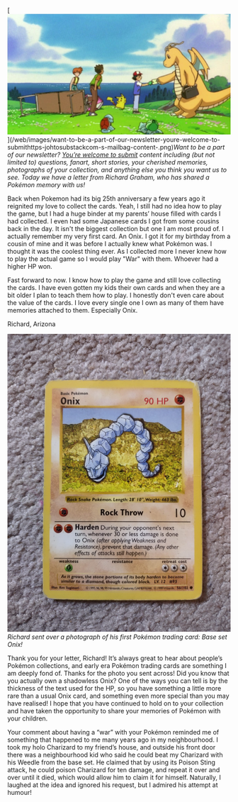 

[![Want to be a part of our newsletter? [You’re welcome to submit](https://johto.substack.com/s/mailbag) content including (but not limited to) questions, fanart, short stories, your cherished memories, photographs of your collection, and anything else you think you want us to see. Today we have a letter from Richard Graham, who has shared a Pokémon memory with us!](/web/images/want-to-be-a-part-of-our-newsletter-youre-welcome-to-submithttps-johtosubstackcom-s-mailbag-content-.png)](/web/images/want-to-be-a-part-of-our-newsletter-youre-welcome-to-submithttps-johtosubstackcom-s-mailbag-content-.png)*Want to be a part of our newsletter? [You’re welcome to submit](https://johto.substack.com/s/mailbag) content including (but not limited to) questions, fanart, short stories, your cherished memories, photographs of your collection, and anything else you think you want us to see. Today we have a letter from Richard Graham, who has shared a Pokémon memory with us!*



Back when Pokemon had its big 25th anniversary a few years ago it reignited my love to collect the cards. Yeah, I still had no idea how to play the game, but I had a huge binder at my parents’ house filled with cards I had collected. I even had some Japanese cards I got from some cousins back in the day. It isn't the biggest collection but one I am most proud of. I actually remember my very first card. An Onix. I got it for my birthday from a cousin of mine and it was before I actually knew what Pokémon was. I thought it was the coolest thing ever. As I collected more I never knew how to play the actual game so I would play "War" with them. Whoever had a higher HP won. 

Fast forward to now. I know how to play the game and still love collecting the cards. I have even gotten my kids their own cards and when they are a bit older I plan to teach them how to play. I honestly don't even care about the value of the cards. I love every single one I own as many of them have memories attached to them. Especially Onix.

Richard, Arizona



[![Richard sent over a photograph of his first Pokémon trading card: Base set Onix!](/web/images/richard-sent-over-a-photograph-of-his-first-pokemon-trading-card-base-set-onix.jpeg)](/web/images/richard-sent-over-a-photograph-of-his-first-pokemon-trading-card-base-set-onix.jpeg)*Richard sent over a photograph of his first Pokémon trading card: Base set Onix!*



Thank you for your letter, Richard! It’s always great to hear about people’s Pokémon collections, and early era Pokémon trading cards are something I am deeply fond of. Thanks for the photo you sent across! Did you know that you actually own a shadowless Onix? One of the ways you can tell is by the thickness of the text used for the HP, so you have something a little more rare than a usual Onix card, and something even more special than you may have realised! I hope that you have continued to hold on to your collection and have taken the opportunity to share your memories of Pokémon with your children.

Your comment about having a “war” with your Pokémon reminded me of something that happened to me many years ago in my neighbourhood. I took my holo Charizard to my friend’s house, and outside his front door there was a neighbourhood kid who said he could beat my Charizard with his Weedle from the base set. He claimed that by using its Poison Sting attack, he could poison Charizard for ten damage, and repeat it over and over until it died, which would allow him to claim it for himself. Naturally, I laughed at the idea and ignored his request, but I admired his attempt at humour!